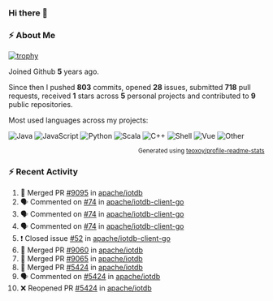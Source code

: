 ### Hi there 👋

### :zap: About Me

[![trophy](https://github-profile-trophy.vercel.app/?username=HTHou&theme=onedark)](https://github.com/ryo-ma/github-profile-trophy)
   
Joined Github **5** years ago.

Since then I pushed **803** commits, opened **28** issues, submitted **718** pull requests, received **1** stars across **5** personal projects and contributed to **9** public repositories.

Most used languages across my projects:

![Java](https://img.shields.io/static/v1?style=flat-square&label=%E2%A0%80&color=555&labelColor=%23b07219&message=Java%EF%B8%B194.4%25)
![JavaScript](https://img.shields.io/static/v1?style=flat-square&label=%E2%A0%80&color=555&labelColor=%23f1e05a&message=JavaScript%EF%B8%B11.4%25)
![Python](https://img.shields.io/static/v1?style=flat-square&label=%E2%A0%80&color=555&labelColor=%233572A5&message=Python%EF%B8%B10.7%25)
![Scala](https://img.shields.io/static/v1?style=flat-square&label=%E2%A0%80&color=555&labelColor=%23c22d40&message=Scala%EF%B8%B10.6%25)
![C++](https://img.shields.io/static/v1?style=flat-square&label=%E2%A0%80&color=555&labelColor=%23f34b7d&message=C%2B%2B%EF%B8%B10.6%25)
![Shell](https://img.shields.io/static/v1?style=flat-square&label=%E2%A0%80&color=555&labelColor=%2389e051&message=Shell%EF%B8%B10.4%25)
![Vue](https://img.shields.io/static/v1?style=flat-square&label=%E2%A0%80&color=555&labelColor=%2341b883&message=Vue%EF%B8%B10.3%25)
![Other](https://img.shields.io/static/v1?style=flat-square&label=%E2%A0%80&color=555&labelColor=%23ededed&message=Other%EF%B8%B11.2%25)

<p align="right"><sub>Generated using <a href="https://github.com/marketplace/actions/profile-readme-stats">teoxoy/profile-readme-stats</a></sub></p>


<!--![](https://github.com/HTHou/HTHou/blob/output/github-contribution-grid-snake.svg)-->

<!--![Haonan Hou's github stats](https://github-readme-stats.vercel.app/api?username=HTHou&count_private=true&show_icons=true&theme=onedark)-->

<!--![Haonan Hou's wakatime stats](https://github-readme-stats.vercel.app/api/wakatime?username=HTHou&layout=compact&theme=onedark)-->

<!--![Top Langs](https://github-readme-stats.vercel.app/api/top-langs/?username=HTHou&theme=onedark&layout=compact)-->

### :zap: Recent Activity
<!--START_SECTION:activity-->
1. 🎉 Merged PR [#9095](https://github.com/apache/iotdb/pull/9095) in [apache/iotdb](https://github.com/apache/iotdb)
2. 🗣 Commented on [#74](https://github.com/apache/iotdb-client-go/issues/74) in [apache/iotdb-client-go](https://github.com/apache/iotdb-client-go)
3. 🗣 Commented on [#74](https://github.com/apache/iotdb-client-go/issues/74) in [apache/iotdb-client-go](https://github.com/apache/iotdb-client-go)
4. 🗣 Commented on [#74](https://github.com/apache/iotdb-client-go/issues/74) in [apache/iotdb-client-go](https://github.com/apache/iotdb-client-go)
5. ❗️ Closed issue [#52](https://github.com/apache/iotdb-client-go/issues/52) in [apache/iotdb-client-go](https://github.com/apache/iotdb-client-go)
6. 🎉 Merged PR [#9060](https://github.com/apache/iotdb/pull/9060) in [apache/iotdb](https://github.com/apache/iotdb)
7. 🎉 Merged PR [#9065](https://github.com/apache/iotdb/pull/9065) in [apache/iotdb](https://github.com/apache/iotdb)
8. 🎉 Merged PR [#5424](https://github.com/apache/iotdb/pull/5424) in [apache/iotdb](https://github.com/apache/iotdb)
9. 🗣 Commented on [#5424](https://github.com/apache/iotdb/issues/5424) in [apache/iotdb](https://github.com/apache/iotdb)
10. ❌ Reopened PR [#5424](https://github.com/apache/iotdb/pull/5424) in [apache/iotdb](https://github.com/apache/iotdb)
<!--END_SECTION:activity-->

<!--
**HTHou/HTHou** is a ✨ _special_ ✨ repository because its `README.md` (this file) appears on your GitHub profile.

Here are some ideas to get you started:

- 🔭 I’m currently working on ...
- 🌱 I’m currently learning ...
- 👯 I’m looking to collaborate on ...
- 🤔 I’m looking for help with ...
- 💬 Ask me about ...
- 📫 How to reach me: ...
- 😄 Pronouns: ...
- ⚡ Fun fact: ...
-->
